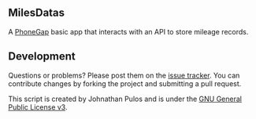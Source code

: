 MilesDatas
----------

A [PhoneGap](http://phonegap.com/) basic app that interacts with an API to store mileage records.

Development
-----------

Questions or problems? Please post them on the [issue tracker](https://github.com/codemis/pg_milesdatas/issues). You can contribute changes by forking the project and submitting a pull request.

This script is created by Johnathan Pulos and is under the [GNU General Public License v3](http://www.gnu.org/licenses/gpl-3.0-standalone.html).